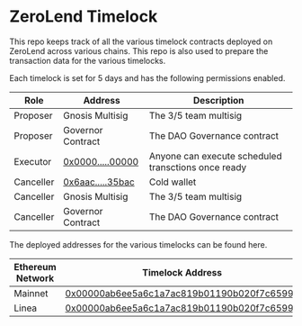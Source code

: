 # ZeroLend Timelock

This repo keeps track of all the various timelock contracts deployed on ZeroLend across various chains. This repo is also used to prepare the transaction data for the various timelocks.

Each timelock is set for 5 days and has the following permissions enabled.

| Role      | Address                                                                                     | Description                                         |
| --------- | ------------------------------------------------------------------------------------------- | --------------------------------------------------- |
| Proposer  | Gnosis Multisig                                                                             | The 3/5 team multisig                               |
| Proposer  | Governor Contract                                                                           | The DAO Governance contract                         |
| Executor  | [0x0000.....00000](https://etherscan.io/address/0x0000000000000000000000000000000000000000) | Anyone can execute scheduled transctions once ready |
| Canceller | [0x6aac.....35bac](https://etherscan.io/address/0x6aac0942b8147bffab73789a82ee12fda7735bac) | Cold wallet                                         |
| Canceller | Gnosis Multisig                                                                             | The 3/5 team multisig                               |
| Canceller | Governor Contract                                                                           | The DAO Governance contract                         |

The deployed addresses for the various timelocks can be found here.

| Ethereum Network | Timelock Address                                                                                                         |
| ---------------- | ------------------------------------------------------------------------------------------------------------------------ |
| Mainnet          | [0x00000ab6ee5a6c1a7ac819b01190b020f7c6599d](https://etherscan.io/address/0x00000ab6ee5a6c1a7ac819b01190b020f7c6599d)    |
| Linea            | [0x00000ab6ee5a6c1a7ac819b01190b020f7c6599d](https://lineascan.build/address/0x00000ab6ee5a6c1a7ac819b01190b020f7c6599d) |
